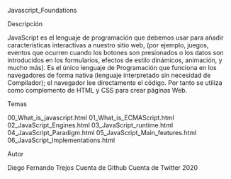 Javascript_Foundations


Descripción

JavaScript es el lenguaje de programación que debemos usar para añadir características interactivas a nuestro sitio web, (por ejemplo, juegos, eventos que ocurren cuando los botones son presionados o los datos son introducidos en los formularios, efectos de estilo dinámicos, animación, y mucho más). Es el único lenguaje de Programación que funciona en los navegadores de forma nativa (lenguaje interpretado sin necesidad de Compilador); el navegador lee directamente el código. Por tanto se utiliza como complemento de HTML y CSS para crear páginas Web.

Temas

00_What_is_javascript.html
01_What_is_ECMAScript.html
02_JavaScript_Engines.html
03_JavaScript_runtime.html
04_JavaScript_Paradigm.html
05_JavaScript_Main_features.html
06_JavaScript_Implementations.html

Autor

Diego Fernando Trejos
Cuenta de Github
Cuenta de Twitter
2020

